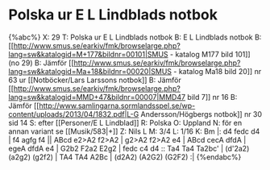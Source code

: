 # Polska ur E L Lindblads notbok

{%abc%}
X: 29
T: Polska ur E L Lindblads notbok
B: E L Lindblads notbok
B: [[http://www.smus.se/earkiv/fmk/browselarge.php?lang=sw&katalogid=M+177&bildnr=00101|SMUS - katalog M177 bild 101]] (no 29)
B: Jämför [[http://www.smus.se/earkiv/fmk/browselarge.php?lang=sw&katalogid=Ma+18&bildnr=00020|SMUS - katalog Ma18 bild 20]] nr 63 ur [[Notböcker/Lars Larssons notbok]]
B: Jämför [[http://www.smus.se/earkiv/fmk/browselarge.php?lang=sw&katalogid=MMD+47&bildnr=00007|MMD47 bild 7]] nr 16
B: Jämför [[http://www.samlingarna.sormlandsspel.se/wp-content/uploads/2013/04/1832.pdf|L-G Andersson/Högbergs notbok]] nr 30 sid 14
S: efter [[Personer/E L Lindblad]]
R: Polska
O: Uppland
N: för en annan variant se [[Musik/583|+]]
Z: Nils L
M: 3/4
L: 1/16
K: Bm
|: d4 fedc d4 | f4 agfg f4 || ABcd e2>A2 f2>A2 | g2>A2 f2>A2 e4 |
ABcd cecA dfdA | egeA dfdA e4 | G2b2 F2a2 E2g2 | fedc c4 d4 ::
Ta4 Ta4 Ta2bc' | (d'2a2) (a2g2) (g2f2) | TA4 TA4 A2Bc | (d2A2) (A2G2) (G2F2) :|
{%endabc%}
